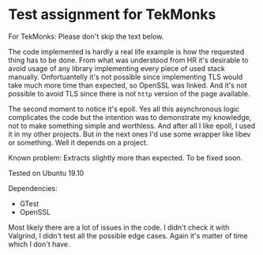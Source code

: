 Test assignment for TekMonks
======

For TekMonks: Please don't skip the text below.

The code implemented is hardly a real life example is how the requested thing has to be done. From what was understood from HR it's desirable to avoid usage of any library implementing every piece of used stack manually. Onfortuantelly it's not possible since implementing TLS would take much more time than expected, so OpenSSL was linked. And it's not possible to avoid TLS since there is not `http` version of the page available.

The second moment to notice it's epoll. Yes all this asynchronous logic complicates the code but the intention was to demonstrate my knowledge, not to make something simple and worthless. And after all I like epoll, I used it in my other projects. But in the next ones I'd use some wrapper like libev or something. Well it depends on a project.

Known problem:
Extracts slightly more than expected. To be fixed soon.

Tested on Ubuntu 19.10

Dependencies:

 * GTest
 * OpenSSL

Most likely there are a lot of issues in the code.  I didn't check it with Valgrind, I didn't test all the possible edge cases. Again it's matter of time which I don't have.
